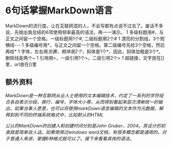 # 6句话掌握MarkDown语言
MarkDown的流行度，让在互联网混的人，不会写都有点说不过去了。废话不多说，先抛出我总结的6项使用频率最高的语法，再一一演示。
1 多级标题用#，与正文之间留一个空格。一级标题用1个#, 二级标题用2个#
1 漂亮的分割线，3个短横线---
1 多级编号用*，与正文之间留一个空格。第二级编号先给3个空格，然后再给*
1 字体，左右用*包裹。粗体是2个*，斜体是1个*，因此，斜体加粗是3个*。删除线是两个~
1 引用用>，一级引用1个>，二级引用2个>
1 超链接[]()，文字放在[]里，url放在()里



## 额外资料

*MarkDown是一种互联网从业人士使用的文本编辑技术，约定了一系列的字符组合各自表示分段，换行，编号，字体大小等，从而得到看起来层次清晰统一的输出。如果当事人愿意，也可以将使用markDown语言编辑的文本作为元数据，解释到到不同的终端系统格式中，比如默认的HTML*

*公认的MarkDown的创建人和创建时间分别是John Gruber，2004。其设计的初衷就是简单说人话。如果使用过windows word文档，有很多概念都是通用的。对于普通人来讲，掌握6种格式就可以了。接下来看看具体的语法。*



